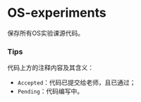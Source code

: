 # OS-experiments
保存所有OS实验课源代码。

### Tips
代码上方的注释内容及其含义：
+ `Accepted`：代码已提交给老师，且已通过；
+ `Pending`：代码编写中。
